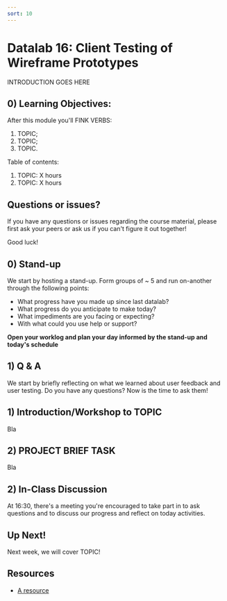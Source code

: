 ```yaml
---
sort: 10
---
```


# Datalab 16: Client Testing of Wireframe Prototypes

INTRODUCTION GOES HERE

## 0) Learning Objectives:
After this module you'll FINK VERBS:
1. TOPIC;
2. TOPIC;
3. TOPIC.

Table of contents:
1. TOPIC: X hours
2. TOPIC: X hours


## Questions or issues?
If you have any questions or issues regarding the course material, please first ask your peers or ask us if you can't figure it out together!

Good luck!

## 0) Stand-up
We start by hosting a stand-up. Form groups of ~ 5 and run on-another through the following points:
- What progress have you made up since last datalab?
- What progress do you anticipate to make today?
- What impediments are you facing or expecting?
- With what could you use help or support?

**Open your worklog and plan your day informed by the stand-up and today's schedule**

## 1) Q & A
We start by briefly reflecting on what we learned about user feedback and user testing. Do you have any questions? Now is the time to ask them!

## 1) Introduction/Workshop to TOPIC
Bla

## 2) PROJECT BRIEF TASK
Bla


## 2) In-Class Discussion
At 16:30, there's a meeting you're encouraged to take part in to ask questions and to discuss our progress and reflect on today activities.

## Up Next!
Next week, we will cover TOPIC!


## Resources
- [A resource](www.google.com)
